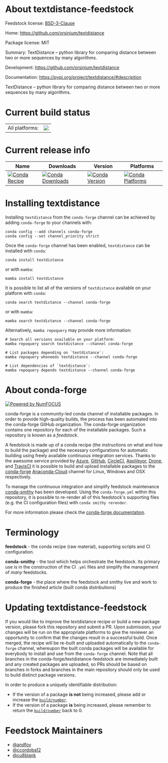 About textdistance-feedstock
============================

Feedstock license: [BSD-3-Clause](https://github.com/conda-forge/textdistance-feedstock/blob/main/LICENSE.txt)

Home: https://github.com/orsinium/textdistance

Package license: MIT

Summary: TextDistance – python library for comparing distance between two or more sequences by many algorithms.

Development: https://github.com/orsinium/textdistance

Documentation: https://pypi.org/project/textdistance/#description

TextDistance – python library for comparing distance between two or more sequences by many algorithms.


Current build status
====================


<table><tr><td>All platforms:</td>
    <td>
      <a href="https://dev.azure.com/conda-forge/feedstock-builds/_build/latest?definitionId=5455&branchName=main">
        <img src="https://dev.azure.com/conda-forge/feedstock-builds/_apis/build/status/textdistance-feedstock?branchName=main">
      </a>
    </td>
  </tr>
</table>

Current release info
====================

| Name | Downloads | Version | Platforms |
| --- | --- | --- | --- |
| [![Conda Recipe](https://img.shields.io/badge/recipe-textdistance-green.svg)](https://anaconda.org/conda-forge/textdistance) | [![Conda Downloads](https://img.shields.io/conda/dn/conda-forge/textdistance.svg)](https://anaconda.org/conda-forge/textdistance) | [![Conda Version](https://img.shields.io/conda/vn/conda-forge/textdistance.svg)](https://anaconda.org/conda-forge/textdistance) | [![Conda Platforms](https://img.shields.io/conda/pn/conda-forge/textdistance.svg)](https://anaconda.org/conda-forge/textdistance) |

Installing textdistance
=======================

Installing `textdistance` from the `conda-forge` channel can be achieved by adding `conda-forge` to your channels with:

```
conda config --add channels conda-forge
conda config --set channel_priority strict
```

Once the `conda-forge` channel has been enabled, `textdistance` can be installed with `conda`:

```
conda install textdistance
```

or with `mamba`:

```
mamba install textdistance
```

It is possible to list all of the versions of `textdistance` available on your platform with `conda`:

```
conda search textdistance --channel conda-forge
```

or with `mamba`:

```
mamba search textdistance --channel conda-forge
```

Alternatively, `mamba repoquery` may provide more information:

```
# Search all versions available on your platform:
mamba repoquery search textdistance --channel conda-forge

# List packages depending on `textdistance`:
mamba repoquery whoneeds textdistance --channel conda-forge

# List dependencies of `textdistance`:
mamba repoquery depends textdistance --channel conda-forge
```


About conda-forge
=================

[![Powered by
NumFOCUS](https://img.shields.io/badge/powered%20by-NumFOCUS-orange.svg?style=flat&colorA=E1523D&colorB=007D8A)](https://numfocus.org)

conda-forge is a community-led conda channel of installable packages.
In order to provide high-quality builds, the process has been automated into the
conda-forge GitHub organization. The conda-forge organization contains one repository
for each of the installable packages. Such a repository is known as a *feedstock*.

A feedstock is made up of a conda recipe (the instructions on what and how to build
the package) and the necessary configurations for automatic building using freely
available continuous integration services. Thanks to the awesome service provided by
[Azure](https://azure.microsoft.com/en-us/services/devops/), [GitHub](https://github.com/),
[CircleCI](https://circleci.com/), [AppVeyor](https://www.appveyor.com/),
[Drone](https://cloud.drone.io/welcome), and [TravisCI](https://travis-ci.com/)
it is possible to build and upload installable packages to the
[conda-forge](https://anaconda.org/conda-forge) [Anaconda-Cloud](https://anaconda.org/)
channel for Linux, Windows and OSX respectively.

To manage the continuous integration and simplify feedstock maintenance
[conda-smithy](https://github.com/conda-forge/conda-smithy) has been developed.
Using the ``conda-forge.yml`` within this repository, it is possible to re-render all of
this feedstock's supporting files (e.g. the CI configuration files) with ``conda smithy rerender``.

For more information please check the [conda-forge documentation](https://conda-forge.org/docs/).

Terminology
===========

**feedstock** - the conda recipe (raw material), supporting scripts and CI configuration.

**conda-smithy** - the tool which helps orchestrate the feedstock.
                   Its primary use is in the construction of the CI ``.yml`` files
                   and simplify the management of *many* feedstocks.

**conda-forge** - the place where the feedstock and smithy live and work to
                  produce the finished article (built conda distributions)


Updating textdistance-feedstock
===============================

If you would like to improve the textdistance recipe or build a new
package version, please fork this repository and submit a PR. Upon submission,
your changes will be run on the appropriate platforms to give the reviewer an
opportunity to confirm that the changes result in a successful build. Once
merged, the recipe will be re-built and uploaded automatically to the
`conda-forge` channel, whereupon the built conda packages will be available for
everybody to install and use from the `conda-forge` channel.
Note that all branches in the conda-forge/textdistance-feedstock are
immediately built and any created packages are uploaded, so PRs should be based
on branches in forks and branches in the main repository should only be used to
build distinct package versions.

In order to produce a uniquely identifiable distribution:
 * If the version of a package **is not** being increased, please add or increase
   the [``build/number``](https://docs.conda.io/projects/conda-build/en/latest/resources/define-metadata.html#build-number-and-string).
 * If the version of a package **is** being increased, please remember to return
   the [``build/number``](https://docs.conda.io/projects/conda-build/en/latest/resources/define-metadata.html#build-number-and-string)
   back to 0.

Feedstock Maintainers
=====================

* [@andfoy](https://github.com/andfoy/)
* [@ccordoba12](https://github.com/ccordoba12/)
* [@cu8blank](https://github.com/cu8blank/)

